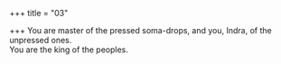+++
title = "03"

+++
You are master of the pressed soma-drops, and you, Indra, of the  unpressed ones.  
You are the king of the peoples.  